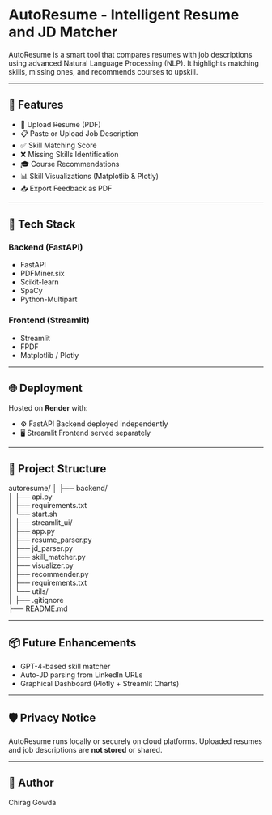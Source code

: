 # AutoResume - Intelligent Resume and JD Matcher

AutoResume is a smart tool that compares resumes with job descriptions using advanced Natural Language Processing (NLP). It highlights matching skills, missing ones, and recommends courses to upskill.

---

## 🚀 Features

- 📄 Upload Resume (PDF)
- 📋 Paste or Upload Job Description
- ✅ Skill Matching Score
- ❌ Missing Skills Identification
- 🎓 Course Recommendations
- 📊 Skill Visualizations (Matplotlib & Plotly)
- 📥 Export Feedback as PDF

---

## 🧠 Tech Stack

### Backend (FastAPI)
- FastAPI
- PDFMiner.six
- Scikit-learn
- SpaCy
- Python-Multipart

### Frontend (Streamlit)
- Streamlit
- FPDF
- Matplotlib / Plotly

---

## 🌐 Deployment

Hosted on **Render** with:
- ⚙️ FastAPI Backend deployed independently
- 🖥️ Streamlit Frontend served separately

---

## 📁 Project Structure

autoresume/
│
├── backend/                        
│   ├── api.py                        
│   ├── requirements.txt              
│   └── start.sh                      
│
├── streamlit_ui/                    
│   ├── app.py                        
│   ├── resume_parser.py              
│   ├── jd_parser.py                  
│   ├── skill_matcher.py              
│   ├── visualizer.py                 
│   ├── recommender.py                
│   ├── requirements.txt              
│   └── utils/                        
│
├── .gitignore                       
├── README.md       

---


##  📦 Future Enhancements

- GPT-4-based skill matcher
- Auto-JD parsing from LinkedIn URLs
- Graphical Dashboard (Plotly + Streamlit Charts)



---

## 🛡️ Privacy Notice

AutoResume runs locally or securely on cloud platforms. Uploaded resumes and job descriptions are **not stored** or shared.

---

## 📌 Author

Chirag Gowda


